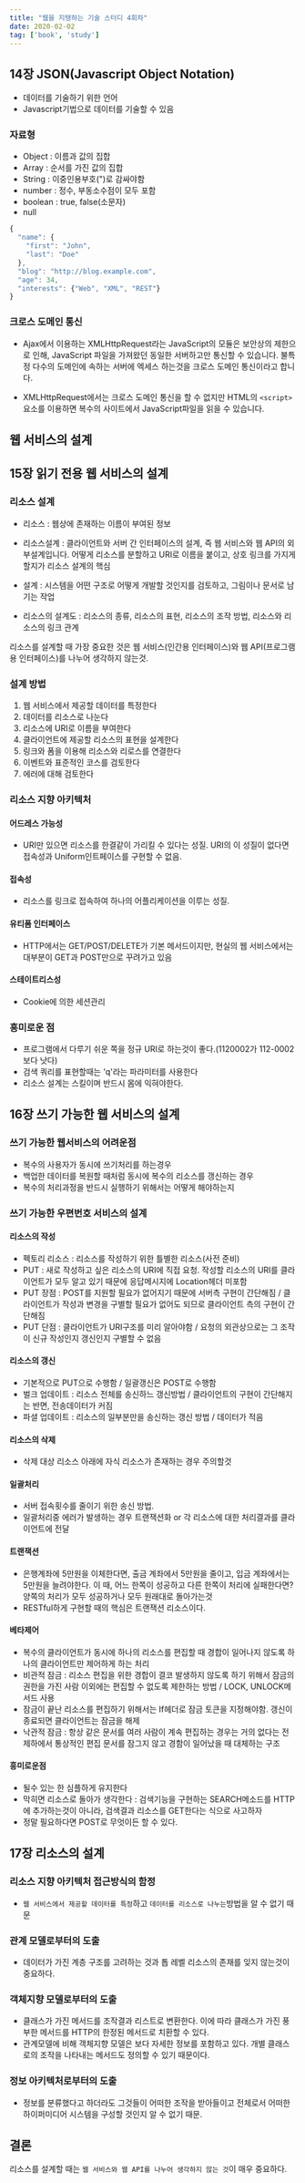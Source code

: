 ```yaml
---
title: "웹을 지탱하는 기술 스터디 4회차"
date: 2020-02-02
tag: ['book', 'study']
---
```


## 14장 JSON(Javascript Object Notation)

- 데이터를 기술하기 위한 언어
- Javascript기법으로 데이터를 기술할 수 있음

### 자료형

- Object : 이름과 값의 집합
- Array : 순서를 가진 값의 집합
- String : 이중인용부호(")로 감싸야함
- number : 정수, 부동소수점이 모두 포함
- boolean : true, false(소문자)
- null

```javascript
{
  "name": {
    "first": "John",
    "last": "Doe"
  },
  "blog": "http://blog.example.com",
  "age": 34,
  "interests": {"Web", "XML", "REST"}
}
```

### 크로스 도메인 통신

- Ajax에서 이용하는 XMLHttpRequest라는 JavaScript의 모듈은 보안상의 제한으로 인해, JavaScript 파일을 가져왔던 동일한 서버하고만 통신할 수 있습니다. 불특정 다수의 도메인에 속하는 서버에 엑세스 하는것을 크로스 도메인 통신이라고 합니다.

- XMLHttpRequest에서는 크로스 도메인 통신을 할 수 없지만 HTML의 `<script>`요소를 이용하면 복수의 사이트에서 JavaScript파일을 읽을 수 있습니다.

## 웹 서비스의 설계

## 15장 읽기 전용 웹 서비스의 설계

### 리소스 설계

- 리소스 : 웹상에 존재하는 이름이 부여된 정보

- 리소스설계 : 클라이언트와 서버 간 인터페이스의 설계, 즉 웹 서비스와 웹 API의 외부설계입니다. 어떻게 리소스를 분할하고 URI로 이름을 붙이고, 상호 링크를 가지게 할지가 리소스 설계의 핵심

- 설계 : 시스템을 어떤 구조로 어떻게 개발할 것인지를 검토하고, 그림이나 문서로 남기는 작업

- 리소스의 설계도 : 리소스의 종류, 리소스의 표현, 리소스의 조작 방법, 리소스와 리소스의 링크 관계

리소스를 설계할 때 가장 중요한 것은 웹 서비스(인간용 인터페이스)와 웹 API(프로그램용 인터페이스)를 나누어 생각하지 않는것.

### 설계 방법

1. 웹 서비스에서 제공할 데이터를 특정한다
2. 데이터를 리소스로 나눈다
3. 리소스에 URI로 이름을 부여한다
4. 클라이언트에 제공할 리소스의 표현을 설계한다
5. 링크와 폼을 이용해 리소스와 리로스를 연결한다
6. 이벤트와 표준적인 코스를 검토한다
7. 에러에 대해 검토한다

### 리소스 지향 아키텍처

#### 어드레스 가능성

- URI만 있으면 리소스를 한결같이 가리킬 수 있다는 성질. URI의 이 성질이 없다면 접속성과 Uniform인트페이스를 구현할 수 없음.

#### 접속성

- 리소스를 링크로 접속하여 하나의 어플리케이션을 이루는 성질.

#### 유티폼 인터페이스

- HTTP에서는 GET/POST/DELETE가 기본 메서드이지만, 현실의 웹 서비스에서는 대부분이 GET과 POST만으로 꾸려가고 있음

#### 스테이트리스성

- Cookie에 의한 세션관리

### 흥미로운 점

- 프로그램에서 다루기 쉬운 쪽을 정규 URI로 하는것이 좋다.(1120002가 112-0002보다 낫다)
- 검색 쿼리를 표현할때는 'q'라는 파라미터를 사용한다
- 리소스 설계는 스킬이며 반드시 몸에 익혀야한다.

## 16장 쓰기 가능한 웹 서비스의 설계

### 쓰기 가능한 웹서비스의 어려운점

- 복수의 사용자가 동시에 쓰기처리를 하는경우
- 백업한 데이터를 복원할 때처럼 동시에 복수의 리소스를 갱신하는 경우
- 복수의 처리과정을 반드시 실행하기 위해서는 어떻게 해야하는지

### 쓰기 가능한 우편번호 서비스의 설계

#### 리소스의 작성

- 펙토리 리소스 : 리소스를 작성하기 위한 틀별한 리소스(사전 준비)
- PUT : 새로 작성하고 싶은 리소스의 URI에 직접 요청. 작성할 리소스의 URI를 클라이언트가 모두 알고 있기 때문에 응답메시지에 Location헤더 미포함
- PUT 장점 : POST를 지원할 필요가 없어지기 때문에 서버측 구현이 간단해짐 / 클라이언트가 작성과 변경을 구별할 필요가 없어도 되므로 클라이언트 측의 구현이 간단해짐
- PUT 단점 : 클라이언트가 URI구조를 미리 알아야함 / 요청의 외관상으로는 그 조작이 신규 작성인지 갱신인지 구별할 수 없음

#### 리소스의 갱신

- 기본적으로 PUT으로 수행함 / 일괄갱신은 POST로 수행함
- 벌크 업데이트 : 리소스 전체를 송신하느 갱신방법 / 클라이언트의 구현이 간단해지는 반면, 전송데이터가 커짐
- 파셜 업데이트 : 리소스의 일부분만을 송신하는 갱신 방법 / 데이터가 적음

#### 리소스의 삭제

- 삭제 대상 리소스 아래에 자식 리소스가 존재하는 경우 주의할것

#### 일괄처리

- 서버 접속횟수를 줄이기 위한 송신 방법.
- 일괄처리중 에러가 발생하는 경우 트랜잭션화 or 각 리소스에 대한 처리결과를 클라이언트에 전달

#### 트랜잭션

- 은행계좌에 5만원을 이체한다면, 출금 계좌에서 5만원을 줄이고, 입금 계좌에서는 5만원을 늘려야한다. 이 때, 어느 한쪽이 성공하고 다른 한쪽이 처리에 실패한다면? 양쪽의 처리가 모두 성공하거나 모두 원래대로 돌아가는것
- RESTful하게 구현할 때의 핵심은 트랜잭션 리소스이다.

#### 베타제어

- 복수의 클라이언트가 동시에 하나의 리소스를 편집할 때 경합이 일어나지 않도록 하나의 클라이언트만 제어하게 하는 처리
- 비관적 잠금 : 리소스 편집을 위한 경합이 결코 발생하지 않도록 하기 위해서 잠금의 권한을 가진 사람 이외에는 편집할 수 없도록 제한하는 방법 / LOCK, UNLOCK메서드 사용
- 잠금이 끝난 리소스를 편집하기 위해서는 If헤더로 잠금 토큰을 지정해야함. 갱신이 종료되면 클라이언트는 잠금을 해제
- 낙관적 잠금 : 항상 같은 문서를 여러 사람이 계속 편집하는 경우는 거의 없다는 전제하에서 통상적인 편집 문서를 잠그지 않고 경함이 일어났을 때 대체하는 구조

#### 흥미로운점

- 될수 있는 한 심플하게 유지한다
- 막히면 리소스로 돌아가 생각한다 : 검색기능을 구현하는 SEARCH메소드를 HTTP에 추가하는것이 아니라, 검색결과 리소스를 GET한다는 식으로 사고하자
- 정말 필요하다면 POST로 무엇이든 할 수 있다.

## 17장 리소스의 설계

### 리소스 지향 아키텍처 접근방식의 함정

- `웹 서비스에서 제공할 데이터를 특정`하고 `데이터를 리소스로 나누는`방법을 알 수 없기 때문

### 관계 모델로부터의 도출

- 데이터가 가진 계층 구조를 고려하는 것과 톱 레벨 리소스의 존재를 잊지 않는것이 중요하다.

### 객체지향 모델로부터의 도출

- 클래스가 가진 메서드를 조작결과 리스트로 변환한다. 이에 따라 클래스가 가진 풍부한 메서드를 HTTP의 한정된 메서드로 치환할 수 있다.
- 관계모델에 비해 객체지향 모델은 보다 자세한 정보를 포함하고 있다. 개별 클래스로의 조작을 나타내는 메서드도 정의할 수 있기 때문이다.

### 정보 아키텍처로부터의 도출

- 정보를 분류했다고 하더라도 그것들이 어떠한 조작을 받아들이고 전체로서 어떠한 하이퍼미디어 시스템을 구성할 것인지 알 수 없기 때문.

## 결론

리소스를 설계할 때는 `웹 서비스와 웹 API를 나누어 생각하지 않는 것`이 매우 중요하다.
